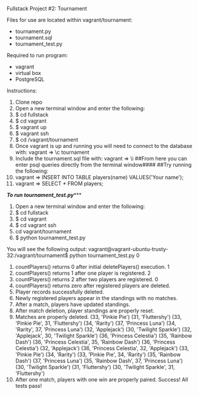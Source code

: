 Fullstack Project #2: Tournament

Files for use are located within vagrant/tournament:
- tournament.py
- tournament.sql
- tournament_test.py

Required to run program:
- vagrant
- virtual box
- PostgreSQL

Instructions:
1. Clone repo
2. Open a new terminal window and enter the following:
3. $ cd fullstack
4. $ cd vagrant
5. $ vagrant up
6. $ vagrant ssh
7. $ cd /vagrant/tournament
8. Once vagrant is up and running you will need to connect to the database
  with: vagrant => \c tournament
9. Include the tournament.sql file with: vagrant => \i
##From here you can enter psql queries directly from the terminal window####
##Try running the following:
10. vagrant => INSERT INTO TABLE players(name) VALUES('Your name');
11. vagrant => SELECT * FROM players;


***To run tournament_test.py******
1. Open a new terminal window and enter the following:
2. $ cd fullstack
3. $ cd vagrant
4. $ cd vagrant ssh
5. cd vagrant/tournament
6. $ python tournament_test.py

You will see the following output:
vagrant@vagrant-ubuntu-trusty-32:/vagrant/tournament$ python tournament_test.py
0
1. countPlayers() returns 0 after initial deletePlayers() execution.
1
2. countPlayers() returns 1 after one player is registered.
2
3. countPlayers() returns 2 after two players are registered.
0
4. countPlayers() returns zero after registered players are deleted.
5. Player records successfully deleted.
6. Newly registered players appear in the standings with no matches.
7. After a match, players have updated standings.
8. After match deletion, player standings are properly reset.
9. Matches are properly deleted.
(33, 'Pinkie Pie')
(31, 'Fluttershy')
(33, 'Pinkie Pie', 31, 'Fluttershy')
(34, 'Rarity')
(37, 'Princess Luna')
(34, 'Rarity', 37, 'Princess Luna')
(32, 'Applejack')
(30, 'Twilight Sparkle')
(32, 'Applejack', 30, 'Twilight Sparkle')
(36, 'Princess Celestia')
(35, 'Rainbow Dash')
(36, 'Princess Celestia', 35, 'Rainbow Dash')
(36, 'Princess Celestia')
(32, 'Applejack')
(36, 'Princess Celestia', 32, 'Applejack')
(33, 'Pinkie Pie')
(34, 'Rarity')
(33, 'Pinkie Pie', 34, 'Rarity')
(35, 'Rainbow Dash')
(37, 'Princess Luna')
(35, 'Rainbow Dash', 37, 'Princess Luna')
(30, 'Twilight Sparkle')
(31, 'Fluttershy')
(30, 'Twilight Sparkle', 31, 'Fluttershy')
10. After one match, players with one win are properly paired.
Success!  All tests pass!